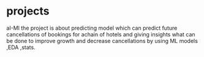 # projects
aI-Ml 
the project is  about predicting model which can predict future cancellations of bookings for achain of hotels and giving insights what can be done to improve growth 
and decrease cancellations by using ML models ,EDA ,stats.
